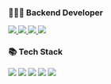 <!--
**NTY-1017/NTY-1017** is a ✨ _special_ ✨ repository because its `README.md` (this file) appears on your GitHub profile.
Here are some ideas to get you started:
- 🔭 I’m currently working on ...
- 🌱 I’m currently learning ...
- 👯 I’m looking to collaborate on ...
- 🤔 I’m looking for help with ...
- 💬 Ask me about ...
- 📫 How to reach me: ...
- 😄 Pronouns: ...
- ⚡ Fun fact: ...
-->

### 🧑🏻‍💻 Backend Developer
<a href="mailto:nty1017@gmail.com">
    <img src="https://img.shields.io/badge/nty1017@gmail.com-EA4335?style=flat-square&logo=Gmail&logoColor=white"/>
</a>
<a href="https://www.notion.so/nty1017/NTY-9e59138d5cb24575b2e0e6cba0aecf84">
    <img src="https://img.shields.io/badge/Notion-000000?style=flat-square&logo=Notion&logoColor=white"/>
</a>    
<a href="https://www.linkedin.com/in/%ED%83%9C%EC%9C%A4-%EB%85%B8-43943325a/">
    <img src="https://img.shields.io/badge/Linkedin-0A66C2?style=flat-square&logo=Linkedin&logoColor=white"/>
</a>   
<a href="https://solved.ac/profile/nty1017">
    <img src="http://mazassumnida.wtf/api/mini/generate_badge?boj=nty1017">
</a>   

<br/>    

### 📚 Tech Stack
<a><img src="https://img.shields.io/badge/Java-007396?style=flat-square&logo=Java&logoColor=white"/></a>
<a><img src="https://img.shields.io/badge/Spring-6DB33F?style=flat-square&logo=Spring&logoColor=white"/></a>
<a><img src="https://img.shields.io/badge/SpringBoot-6DB33F?style=flat-square&logo=SpringBoot&logoColor=white"/></a>
<a><img src="https://img.shields.io/badge/Mysql-E6B91E?style=flat-square&logo=MySql&logoColor=white"/></a>
<a><img src="https://img.shields.io/badge/AWS-232F3E?style=flat-square&logo=AmazonAWS&logoColor=white"/></a>

